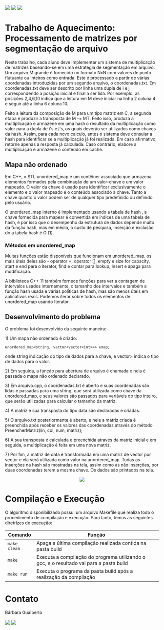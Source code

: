 <div style="display: inline-block;">
<img src="https://img.shields.io/badge/C-00599C?style=for-the-badge&logo=c&logoColor=white"/> 
<img src="https://img.shields.io/badge/Visual_Studio_Code-0078D4?style=for-the-badge&logo=visual%20studio%20code&logoColor=white"/> 
<img src="https://img.shields.io/badge/Ubuntu-E95420?style=for-the-badge&logo=ubuntu&logoColor=white"/> 
</a> 
</div>

# Trabalho de Aquecimento: Processamento de matrizes por segmentação de arquivo

<p> Neste trabalho, cada aluno deve implementar um sistema de multiplicação de matrizes baseando-se em uma estratégia de segmentação em arquivo. Um arquivo M grande é fornecido no formato NxN com valores de ponto flutuante ou inteiros como entrada. Este é processado a partir de várias coordenadas introduzidas por um segundo arquivo, o coordenadas.txt. Em coordenadas.txt deve ser descrito por linha uma dupla de i e j correspondendo a posição inicial e final a ser lida. Por exemplo, as posições 2,4,6,10 indica que a leitura em M deve iniciar na linha 2 coluna 4 e seguir até a linha 6 coluna 10.  </p>

<p>Feito a leitura da composição de M para um tipo matriz em C, a segunda etapa é produzir a transposta de M -= MT. Feito isso, produza a multiplicação e armazene em uma hash o resultado da multiplicação como valor para a dupla de i's e j's, os quais deverão ser utilizados como chaves da hash. Assim, para cada novo calculo, antes o sistema deve consular a hash para identificar se a multiplicação já foi realizada. Em caso afirmativo, retorne apenas a resposta já calculada. Caso contrário, elabore a multiplicação e armazene o conteúdo em cache.  </p>

## Mapa não ordenado

<p>Em C++, o STL unordered_map é um contêiner associado que armazena elementos formados pela combinação de um valor-chave e um valor mapeado. O valor da chave é usado para identificar exclusivamente o elemento e o valor mapeado é o conteúdo associado à chave. Tanto a chave quanto o valor podem ser de qualquer tipo predefinido ou definido pelo usuário.</p>

<p>O unordered_map interno é implementado usando a tabela de hash , a chave fornecida para mapear é convertida em índices de uma tabela de hash, é por isso que o desempenho da estrutura de dados depende muito da função hash, mas em média, o custo de pesquisa, inserção e exclusão do a tabela hash é O (1). </p>

### Métodos em unordered_map 
<p>Muitas funções estão disponíveis que funcionam em unordered_map. os mais úteis deles são - operator =, operator [], empty e size for capacity, start e end para o iterator, find e contar para lookup, insert e apaga para modificação.</p>
<p>A biblioteca C++ 11 também fornece funções para ver a contagem de intervalos usados internamente, o tamanho dos intervalos e também a função hash usada e várias políticas de hash, mas são menos úteis em aplicativos reais. Podemos iterar sobre todos os elementos de unordered_map usando Iterator.</p>

## Desenvolvimento do problema

<p>  O problema foi desenvolvido da seguinte maneira: </p>

<p> 1) Um mapa não ordenado é criado: </p>

```unordered_map<string, vector<vector<int>>> umap;```
<p> onde string indicação do tipo de dados para a chave, e vector<vector<int>> indica o tipo de dados para o valor.</p>

<p> 2) Em seguida, a função para abertura de arquivo é chamada e nela é passada o mapa não ordenado declarado. </p>

<p> 3) Em arquivo.cpp, o coordenadas.txt é aberto e suas coordenadas são lidas e passadas para uma string, que será utilizada como chave da unordered_map, e seus valores são passados para variáveis do tipo inteiro, que serão utilizadas para calcular o tamanho da matriz. </p>

<p> 4) A matriz e sua transposta do tipo data são declaradas e criadas. </p>

<p> 5) O arquivo.txt posteriormente é aberto, e nele a matriz criada é preenchida após receber os valores das coordenadas através do método PreencherMatriz(lin, col, num, matriz); </p>

<p> 6) A sua transposta é calculada e preenchida através da matriz inicial e em seguida, a multiplicação é feita em uma nova matriz. </p>

<p> 7) Por fim, a matriz de data é transformada em uma matriz de vector por vector e ela será utilizada como valor na unordered_map. Todas as inserções na hash são mostradas na tela, assim como as não inserções, por duas coordenadas terem a mesma chave. Os dados são printados na tela. </p>


<div align="center">
 <p> </p>
 <img src="img/imprimir.png">
 <p> </p>
</div>


# Compilação e Execução

O algoritmo disponibilizado possui um arquivo Makefile que realiza todo o procedimento de compilação e execução. Para tanto, temos as seguintes diretrizes de execução:

<div>

| Comando                |  Função                                                                                           |
| -----------------------| ------------------------------------------------------------------------------------------------- |
|  `make clean`          | Apaga a última compilação realizada contida na pasta build                                        |
|  `make`                | Executa a compilação do programa utilizando o gcc, e o resultado vai para a pasta build           |
|  `make run`            | Executa o programa da pasta build após a realização da compilação                                 |

</div>

# Contato

<div>
<p align="justify"> Bárbara Gualberto</p>
<a href="https://t.me/barbrinas">
<img align="center" src="https://img.shields.io/badge/Telegram-2CA5E0?style=for-the-badge&logo=telegram&logoColor=white"/> 
 
 <a href="[https://www.linkedin.com/in/thaissa-vitoria-daldegan-6a84b9153/](https://www.linkedin.com/in/barbara-gualberto/)">
<img align="center"  src="https://img.shields.io/badge/LinkedIn-0077B5?style=for-the-badge&logo=linkedin&logoColor=white"/>
</a>
</div>
